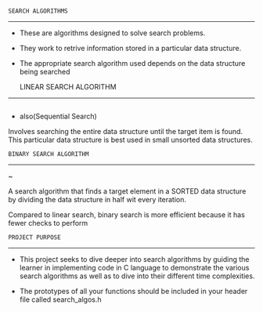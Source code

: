 ![]()

	SEARCH ALGORITHMS
------------------------------------------------------------

- These are algorithms designed to solve search problems.
- They work to retrive information stored in a particular data structure.

- The appropriate search algorithm used depends on the data structure being searched


	LINEAR SEARCH ALGORITHM
--------------------------------------------------
![]()


- also(Sequential Search)

Involves searching the entire data structure until the target item is found. This particular data structure is best used in small unsorted data structures.



	BINARY SEARCH ALGORITHM
----------------------------------------------------------------------
~[]()


A search algorithm that finds a target element in a SORTED data structure by dividing the data structure in half wit every iteration.


Compared to linear search, binary search is more efficient because it has fewer checks to perform



	PROJECT PURPOSE
--------------------------------------------------

- This project seeks to dive deeper into search algorithms by guiding the learner in implementing code in C language to demonstrate the various search algorithms as well as to dive into their different time complexities.

- The prototypes of all your functions should be included in your header file called search_algos.h


![]()
